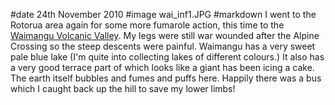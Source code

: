 #date 24th November 2010
#image wai_inf1.JPG
#markdown
I went to the Rotorua area again for some more fumarole action, this time to the
[Waimangu Volcanic Valley](https://www.waimangu.co.nz/).
My legs were still war wounded after the Alpine Crossing so the steep descents were painful. Waimangu has a very sweet pale blue lake (I'm quite into collecting lakes of different colours.) It also has a very good terrace part of which looks like a giant has been icing a cake. The earth itself bubbles and fumes and puffs here. Happily there was a bus which I caught back up the hill to save my lower limbs!
